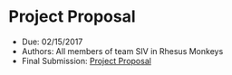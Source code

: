 # Project Proposal 

- Due: 02/15/2017
- Authors: All members of team SIV in Rhesus Monkeys
- Final Submission: [Project Proposal](https://github.com/STAT540-UBC/team_SIV-in-Rhesus-Monkeys/blob/master/Data/Raw%20Data/README.md)
